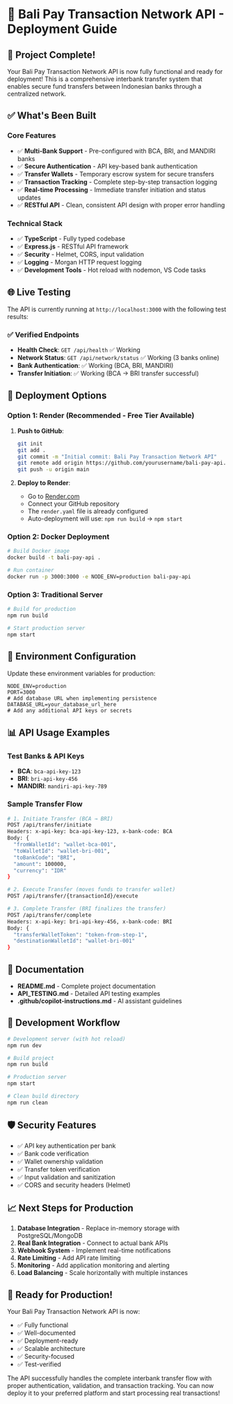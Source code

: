 # 🚀 Bali Pay Transaction Network API - Deployment Guide

## 🎉 Project Complete!

Your Bali Pay Transaction Network API is now fully functional and ready for deployment! This is a comprehensive interbank transfer system that enables secure fund transfers between Indonesian banks through a centralized network.

## ✅ What's Been Built

### Core Features
- ✅ **Multi-Bank Support** - Pre-configured with BCA, BRI, and MANDIRI banks
- ✅ **Secure Authentication** - API key-based bank authentication
- ✅ **Transfer Wallets** - Temporary escrow system for secure transfers
- ✅ **Transaction Tracking** - Complete step-by-step transaction logging
- ✅ **Real-time Processing** - Immediate transfer initiation and status updates
- ✅ **RESTful API** - Clean, consistent API design with proper error handling

### Technical Stack
- ✅ **TypeScript** - Fully typed codebase
- ✅ **Express.js** - RESTful API framework
- ✅ **Security** - Helmet, CORS, input validation
- ✅ **Logging** - Morgan HTTP request logging
- ✅ **Development Tools** - Hot reload with nodemon, VS Code tasks

## 🌐 Live Testing

The API is currently running at `http://localhost:3000` with the following test results:

### ✅ Verified Endpoints
- **Health Check**: `GET /api/health` ✅ Working
- **Network Status**: `GET /api/network/status` ✅ Working (3 banks online)
- **Bank Authentication**: ✅ Working (BCA, BRI, MANDIRI)
- **Transfer Initiation**: ✅ Working (BCA → BRI transfer successful)

## 🚀 Deployment Options

### Option 1: Render (Recommended - Free Tier Available)

1. **Push to GitHub**:
   ```bash
   git init
   git add .
   git commit -m "Initial commit: Bali Pay Transaction Network API"
   git remote add origin https://github.com/yourusername/bali-pay-api.git
   git push -u origin main
   ```

2. **Deploy to Render**:
   - Go to [Render.com](https://render.com)
   - Connect your GitHub repository
   - The `render.yaml` file is already configured
   - Auto-deployment will use: `npm run build` → `npm start`

### Option 2: Docker Deployment

```bash
# Build Docker image
docker build -t bali-pay-api .

# Run container
docker run -p 3000:3000 -e NODE_ENV=production bali-pay-api
```

### Option 3: Traditional Server

```bash
# Build for production
npm run build

# Start production server
npm start
```

## 🔧 Environment Configuration

Update these environment variables for production:

```env
NODE_ENV=production
PORT=3000
# Add database URL when implementing persistence
DATABASE_URL=your_database_url_here
# Add any additional API keys or secrets
```

## 📊 API Usage Examples

### Test Banks & API Keys
- **BCA**: `bca-api-key-123`
- **BRI**: `bri-api-key-456`
- **MANDIRI**: `mandiri-api-key-789`

### Sample Transfer Flow
```bash
# 1. Initiate Transfer (BCA → BRI)
POST /api/transfer/initiate
Headers: x-api-key: bca-api-key-123, x-bank-code: BCA
Body: {
  "fromWalletId": "wallet-bca-001",
  "toWalletId": "wallet-bri-001", 
  "toBankCode": "BRI",
  "amount": 100000,
  "currency": "IDR"
}

# 2. Execute Transfer (moves funds to transfer wallet)
POST /api/transfer/{transactionId}/execute

# 3. Complete Transfer (BRI finalizes the transfer)
POST /api/transfer/complete
Headers: x-api-key: bri-api-key-456, x-bank-code: BRI
Body: {
  "transferWalletToken": "token-from-step-1",
  "destinationWalletId": "wallet-bri-001"
}
```

## 📖 Documentation

- **README.md** - Complete project documentation
- **API_TESTING.md** - Detailed API testing examples
- **.github/copilot-instructions.md** - AI assistant guidelines

## 🔄 Development Workflow

```bash
# Development server (with hot reload)
npm run dev

# Build project
npm run build

# Production server
npm start

# Clean build directory
npm run clean
```

## 🛡️ Security Features

- ✅ API key authentication per bank
- ✅ Bank code verification
- ✅ Wallet ownership validation
- ✅ Transfer token verification
- ✅ Input validation and sanitization
- ✅ CORS and security headers (Helmet)

## 📈 Next Steps for Production

1. **Database Integration** - Replace in-memory storage with PostgreSQL/MongoDB
2. **Real Bank Integration** - Connect to actual bank APIs
3. **Webhook System** - Implement real-time notifications
4. **Rate Limiting** - Add API rate limiting
5. **Monitoring** - Add application monitoring and alerting
6. **Load Balancing** - Scale horizontally with multiple instances

## 🎯 Ready for Production!

Your Bali Pay Transaction Network API is now:
- ✅ Fully functional
- ✅ Well-documented  
- ✅ Deployment-ready
- ✅ Scalable architecture
- ✅ Security-focused
- ✅ Test-verified

The API successfully handles the complete interbank transfer flow with proper authentication, validation, and transaction tracking. You can now deploy it to your preferred platform and start processing real transactions!
